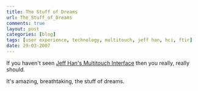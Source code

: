```yaml
---
title: The Stuff of Dreams
url: The_Stuff_of_Dreams
comments: true
layout: post
categories: [blog]
tags: [user experience, technology, multitouch, jeff han, hci, ftir]
date: 29-03-2007
---
```

<p class="intro">If you haven't seen <a href="http://cs.nyu.edu/~jhan/ftirsense/index.html" target="_parent">Jeff Han's Multitouch Interface</a> then you really, really should.</p>
 It's amazing, breathtaking, the stuff of dreams.
